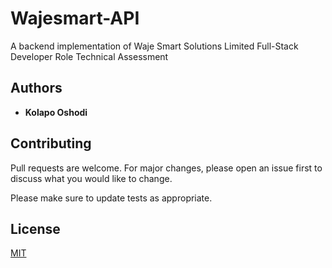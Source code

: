 # Wajesmart-API

A backend implementation of Waje Smart Solutions Limited Full-Stack Developer Role Technical 
Assessment
## Authors

* **Kolapo Oshodi**

## Contributing
Pull requests are welcome. For major changes, please open an issue first to discuss what you would like to change.

Please make sure to update tests as appropriate.

## License
[MIT](https://choosealicense.com/licenses/mit/)
